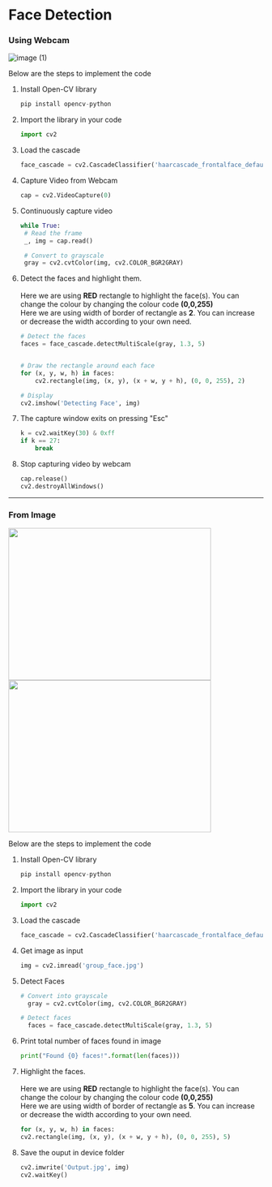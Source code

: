 # Face Detection

<h3> Using Webcam</h3>
 
![image (1)](https://user-images.githubusercontent.com/46235752/156127712-1fa59365-7649-4463-b007-970281a7439a.png)



Below are the steps to implement the code

1. Install Open-CV library
   ```python
   pip install opencv-python
   ```
2. Import the library in your code
   ```python
   import cv2
   ```
3. Load the cascade
   ```python
   face_cascade = cv2.CascadeClassifier('haarcascade_frontalface_default.xml')
   ```
4. Capture Video from Webcam 
   ```python
   cap = cv2.VideoCapture(0)
   ```
5. Continuously capture video
   ```python
   while True:
    # Read the frame
    _, img = cap.read()

    # Convert to grayscale
    gray = cv2.cvtColor(img, cv2.COLOR_BGR2GRAY)
    ```
6. Detect the faces and highlight them.<br/><br/>
   Here we are using **RED** rectangle to highlight the face(s). You can change the colour by changing the colour code **(0,0,255)** <br/>
   Here we are using width of border of rectangle as **2**. You can increase or decrease the width according to your own need.<br/>
    ```python
    # Detect the faces
    faces = face_cascade.detectMultiScale(gray, 1.3, 5)


    # Draw the rectangle around each face
    for (x, y, w, h) in faces:
        cv2.rectangle(img, (x, y), (x + w, y + h), (0, 0, 255), 2)

    # Display
    cv2.imshow('Detecting Face', img)
    ```
7.  The capture window exits on pressing "Esc"
    ```python
    k = cv2.waitKey(30) & 0xff
    if k == 27:
        break
    ```
8.  Stop capturing video by webcam
    ```python
    cap.release()
    cv2.destroyAllWindows()
    ```


-------------------------------------------------------------------------------------------------------------------------------------


<h3> From Image</h3>


<div float:left>
<img src="https://user-images.githubusercontent.com/46235752/156130238-826b588e-baff-4a79-bccc-10ded866a0a8.png" width="400" height="300">
<img src="https://user-images.githubusercontent.com/46235752/156130691-0cb33337-59a3-4052-9791-1ece1a082344.png" width="400" height="300">
</div>

Below are the steps to implement the code

1. Install Open-CV library
   ```python
   pip install opencv-python
   ```
2. Import the library in your code
   ```python
   import cv2
   ```
3. Load the cascade
   ```python
   face_cascade = cv2.CascadeClassifier('haarcascade_frontalface_default.xml')
   ```
4. Get image as input
   ```python
   img = cv2.imread('group_face.jpg')
   ```
5. Detect Faces
   ```python
   # Convert into grayscale
     gray = cv2.cvtColor(img, cv2.COLOR_BGR2GRAY)

   # Detect faces
     faces = face_cascade.detectMultiScale(gray, 1.3, 5)
    ```
6. Print total number of faces found in image
   ```python
   print("Found {0} faces!".format(len(faces)))
   ```
7. Highlight the faces.<br/><br/>
   Here we are using **RED** rectangle to highlight the face(s). You can change the colour by changing the colour code **(0,0,255)** <br/>
   Here we are using width of border of rectangle as **5**. You can increase or decrease the width according to your own need.<br/>
    ```python
    for (x, y, w, h) in faces:
    cv2.rectangle(img, (x, y), (x + w, y + h), (0, 0, 255), 5)
    ```
7.  Save the ouput in device folder
    ```python
    cv2.imwrite('Output.jpg', img)
    cv2.waitKey()
    ```
